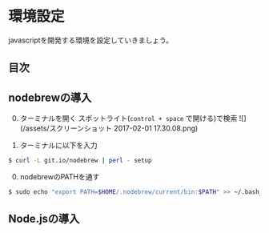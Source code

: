 # 環境設定
javascriptを開発する環境を設定していきましょう。

## 目次
<!-- toc -->

## nodebrewの導入
0. ターミナルを開く
スポットライト(`control + space` で開ける)で検索
![](/assets/スクリーンショット 2017-02-01 17.30.08.png)

0. ターミナルに以下を入力
```bash
$ curl -L git.io/nodebrew | perl - setup
```

0. nodebrewのPATHを通す
```bash
$ sudo echo "export PATH=$HOME/.nodebrew/current/bin:$PATH" >> ~/.bash_profile
```

## Node.jsの導入